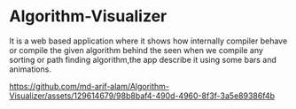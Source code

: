# Algorithm-Visualizer
It is a web based application where it shows how internally compiler behave or compile the given algorithm behind the seen when we compile any sorting or path finding algorithm,the app describe it using some bars and animations.


https://github.com/md-arif-alam/Algorithm-Visualizer/assets/129614679/98b8baf4-490d-4960-8f3f-3a5e89386f4b


